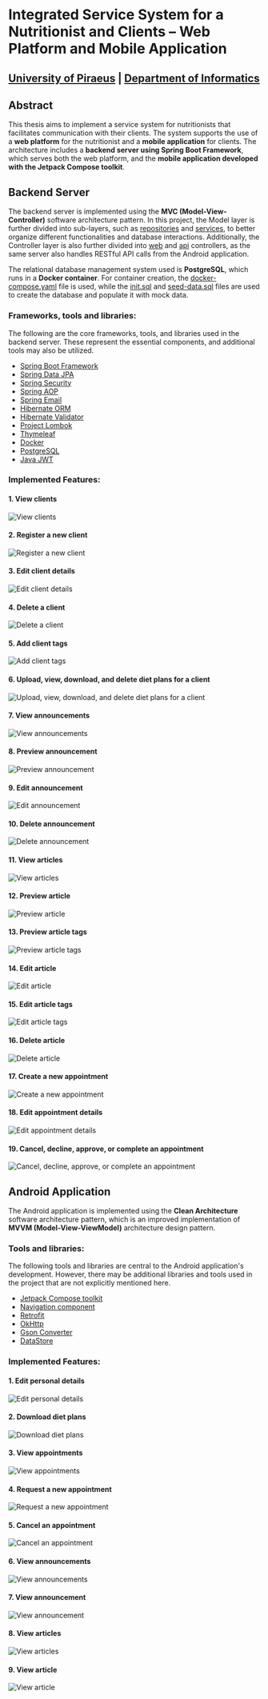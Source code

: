 # Integrated Service System for a Nutritionist and Clients – Web Platform and Mobile Application

## [University of Piraeus](https://www.unipi.gr/en/) | [Department of Informatics](https://cs.unipi.gr/en/)

## Abstract
This thesis aims to implement a service system for nutritionists that facilitates communication with their clients. The system supports the use of a **web platform** for the nutritionist and a **mobile application** for clients. The architecture includes a **backend server using Spring Boot Framework**, which serves both the web platform, and the **mobile application developed with the Jetpack Compose toolkit**.

## Backend Server
The backend server is implemented using the **MVC (Model-View-Controller)** software architecture pattern. In this project, the Model layer is further divided into sub-layers, such as [repositories](./DietitianHub-Backend/src/main/java/gr/unipi/thesis/dimstyl/repositories/) and [services](./DietitianHub-Backend/src/main/java/gr/unipi/thesis/dimstyl/services/), to better organize different functionalities and database interactions. Additionally, the Controller layer is also further divided into [web](./DietitianHub-Backend/src/main/java/gr/unipi/thesis/dimstyl/controllers/web/) and [api](./DietitianHub-Backend/src/main/java/gr/unipi/thesis/dimstyl/controllers/api/) controllers, as the same server also handles RESTful API calls from the Android application.

The relational database management system used is **PostgreSQL**, which runs in a **Docker container**. For container creation, the [docker-compose.yaml](./DietitianHub-Backend/docker/docker-compose.yml) file is used, while the [init.sql](./DietitianHub-Backend/docker/sql-scripts/init.sql) and [seed-data.sql](./DietitianHub-Backend/docker/sql-scripts/seed-data.sql) files are used to create the database and populate it with mock data.

### Frameworks, tools and libraries:
The following are the core frameworks, tools, and libraries used in the backend server. These represent the essential components, and additional tools may also be utilized.
- [Spring Boot Framework](https://spring.io/projects/spring-boot)
- [Spring Data JPA](https://spring.io/projects/spring-data-jpa)
- [Spring Security](https://spring.io/projects/spring-security)
- [Spring AOP](https://docs.spring.io/spring-framework/reference/core/aop.html)
- [Spring Email](https://docs.spring.io/spring-boot/reference/io/email.html)
- [Hibernate ORM](https://hibernate.org/orm/)
- [Hibernate Validator](https://hibernate.org/validator/)
- [Project Lombok](https://projectlombok.org/)
- [Thymeleaf](https://www.thymeleaf.org/)
- [Docker](https://www.docker.com/)
- [PostgreSQL](https://www.postgresql.org/)
- [Java JWT](https://github.com/jwtk/jjwt)

### Implemented Features:
#### 1. View clients
![View clients](./images/view-clients.png)
#### 2. Register a new client
![Register a new client](./images/add-new-client.png)
#### 3. Edit client details
![Edit client details](./images/edit-client-details.png)
#### 4. Delete a client
![Delete a client](./images/delete-client.png)
#### 5. Add client tags
![Add client tags](./images/add-client-tags.png)
#### 6. Upload, view, download, and delete diet plans for a client
![Upload, view, download, and delete diet plans for a client](./images/upload-view-download-delete-diet-plans.png)
#### 7. View announcements
![View announcements](./images/view-announcements.png)
#### 8. Preview announcement
![Preview announcement](./images/preview-announcement.png)
#### 9. Edit announcement
![Edit announcement](./images/edit-announcement.png)
#### 10. Delete announcement
![Delete announcement](./images/delete-announcement.png)
#### 11. View articles
![View articles](./images/view-articles.png)
#### 12. Preview article
![Preview article](./images/preview-article.png)
#### 13. Preview article tags
![Preview article tags](./images/preview-article-tags.png)
#### 14. Edit article
![Edit article](./images/edit-article.png)
#### 15. Edit article tags
![Edit article tags](./images/edit-article-tags.png)
#### 16. Delete article
![Delete article](./images/delete-article.png)
#### 17. Create a new appointment
![Create a new appointment](./images/create-new-appointment.png)
#### 18. Edit appointment details
![Edit appointment details](./images/edit-appointment-details.png)
#### 19. Cancel, decline, approve, or complete an appointment
![Cancel, decline, approve, or complete an appointment](./images/cancel-decline-approve-complete-appointment.png)

## Android Application
The Android application is implemented using the **Clean Architecture** software architecture pattern, which is an improved implementation of **MVVM (Model-View-ViewModel)** architecture design pattern.

### Tools and libraries:
The following tools and libraries are central to the Android application's development. However, there may be additional libraries and tools used in the project that are not explicitly mentioned here.
- [Jetpack Compose toolkit](https://developer.android.com/compose)
- [Navigation component](https://developer.android.com/develop/ui/compose/navigation)
- [Retrofit](https://square.github.io/retrofit/)
- [OkHttp](https://square.github.io/okhttp/)
- [Gson Converter](https://github.com/square/retrofit/blob/trunk/retrofit-converters/gson/README.md)
- [DataStore](https://developer.android.com/topic/libraries/architecture/datastore)

### Implemented Features:
#### 1. Edit personal details
![Edit personal details](./images/edit-personal-details.png)
#### 2. Download diet plans
![Download diet plans](./images/download-diet-plans.png)
#### 3. View appointments
![View appointments](./images/view-appointments-android.png)
#### 4. Request a new appointment
![Request a new appointment](./images/request-new-appointment.png)
#### 5. Cancel an appointment
![Cancel an appointment](./images/cancel-appointment.png)
#### 6. View announcements
![View announcements](./images/view-announcements-android.png)
#### 7. View announcement
![View announcement](./images/view-announcement.png)
#### 8. View articles
![View articles](./images/view-articles-android.png)
#### 9. View article
![View article](./images/view-article.png)